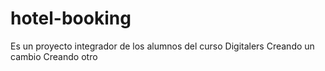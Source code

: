 # hotel-booking
Es un proyecto integrador de los alumnos del curso Digitalers
Creando un cambio
Creando otro
